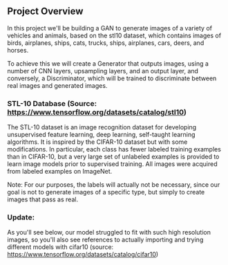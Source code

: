 ## Project Overview

In this project we'll be building a GAN to generate images of a variety of vehicles and animals, based on the stl10 dataset, which contains images of birds, airplanes, ships, cats, trucks, ships, airplanes, cars, deers, and horses.

To achieve this we will create a Generator that outputs images, using a number of CNN layers, upsampling layers, and an output layer, and conversely, a Discriminator, which will be trained to discriminate between real images and generated images.

### STL-10 Database (Source: https://www.tensorflow.org/datasets/catalog/stl10)
The STL-10 dataset is an image recognition dataset for developing unsupervised feature learning, deep learning, self-taught learning algorithms. It is inspired by the CIFAR-10 dataset but with some modifications. In particular, each class has fewer labeled training examples than in CIFAR-10, but a very large set of unlabeled examples is provided to learn image models prior to supervised training. All images were acquired from labeled examples on ImageNet.

Note: For our purposes, the labels will actually not be necessary, since our goal is not to generate images of a specific type, but simply to create images that pass as real.

### Update:

As you'll see below, our model struggled to fit with such high resolution images, so you'll also see references to actually importing and trying different models with cifar10 (source: https://www.tensorflow.org/datasets/catalog/cifar10)